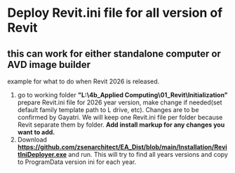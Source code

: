 # Deploy Revit.ini file for all version of Revit
## this can work for either standalone computer or AVD image builder

example for what to do when Revit 2026 is released.

1. go to working folder __"L:\4b_Applied Computing\01_Revit\Initialization"__ prepare Revit.ini file for 2026 year version, make change if needed(set default family template path to L drive, etc). Changes are to be confirmed by Gayatri. We will keep one Revit.ini file per folder because Revit separate them by folder. __Add install markup for any changes you want to add.__
2. Download __https://github.com/zsenarchitect/EA_Dist/blob/main/Installation/RevitIniDeployer.exe__ and run. This will try to find all years versions and copy to ProgramData version ini for each year.


